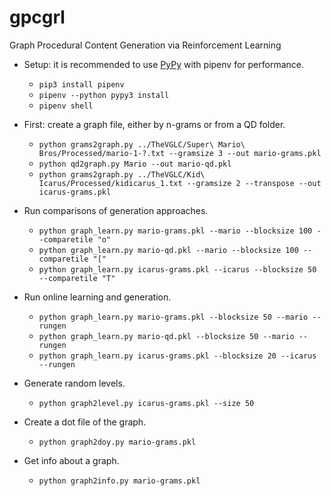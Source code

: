 # gpcgrl

Graph Procedural Content Generation via Reinforcement Learning

* Setup: it is recommended to use [PyPy](https://www.pypy.org/) with pipenv for performance.
  * `pip3 install pipenv`
  * `pipenv --python pypy3 install`
  * `pipenv shell`

* First: create a graph file, either by n-grams or from a QD folder.
  * `python grams2graph.py ../TheVGLC/Super\ Mario\ Bros/Processed/mario-1-?.txt --gramsize 3 --out mario-grams.pkl`
  * `python qd2graph.py Mario --out mario-qd.pkl`
  * `python grams2graph.py ../TheVGLC/Kid\ Icarus/Processed/kidicarus_1.txt --gramsize 2 --transpose --out icarus-grams.pkl`

* Run comparisons of generation approaches.
  * `python graph_learn.py mario-grams.pkl --mario --blocksize 100 --comparetile "o"`
  * `python graph_learn.py mario-qd.pkl --mario --blocksize 100 --comparetile "["`
  * `python graph_learn.py icarus-grams.pkl --icarus --blocksize 50 --comparetile "T"`

* Run online learning and generation.
  * `python graph_learn.py mario-grams.pkl --blocksize 50 --mario --rungen`
  * `python graph_learn.py mario-qd.pkl --blocksize 50 --mario --rungen`
  * `python graph_learn.py icarus-grams.pkl --blocksize 20 --icarus --rungen`
  
* Generate random levels.
  * `python graph2level.py icarus-grams.pkl --size 50`

* Create a dot file of the graph.
  * `python graph2doy.py mario-grams.pkl`

* Get info about a graph.
  * `python graph2info.py mario-grams.pkl`
